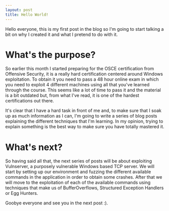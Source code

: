 ```yaml
---
layout: post
title: Hello World!
---
```


Hello everyone, this is my first post in the blog so I'm going to start talking a bit on why I created it and what I pretend to do with it.

# What's the purpose?
So earlier this month I started preparing for the OSCE certification from Offensive Security, it is a really hard certification centered around Windows exploitation. To obtain it you need to pass a 48 hour online exam in which you need to exploit 4 different machines using all that you've learned through the course. This seems like a lot of time to pass it and the material is a bit outdated but, from what I've read, it is one of the hardest certifications out there.

It's clear that I have a hard task in front of me and, to make sure that I soak up as much information as I can, I'm going to write a series of blog posts explaining the different techniques that I'm learning. In my opinion, trying to explain something is the best way to make sure you have totally mastered it.

# What's next?
So having said all that, the next series of posts will be about exploiting Vulnserver, a purposely vulnerable Windows based TCP server. We will start by setting up our environment and fuzzing the different available commands in the application in order to obtain some crashes. After that we will move to the exploitation of each of the available commands using techniques that make us of BufferOverflows, Structured Exception Handlers or Egg Hunters.

Goobye everyone and see you in the next post :).